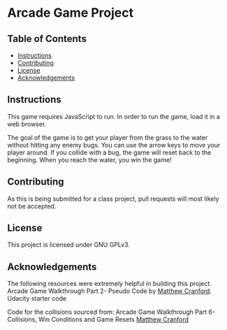 # Arcade Game Project

## Table of Contents

* [Instructions](#instructions)
* [Contributing](#contributing)
* [License](#license)
* [Acknowledgements](#acknowledgements)

## Instructions

This game requires JavaScript to run. In order to run the game, load it in a web browser.

The goal of the game is to get your player from the grass to the water without hitting any enemy bugs. You can use the arrow keys to move your player around. If you collide with a bug, the game will reset back to the beginning. When you reach the water, you win the game!

## Contributing

As this is being submitted for a class project, pull requests will most likely not be accepted.

## License
This project is licensed under GNU GPLv3.

## Acknowledgements
The following resources were extremely helpful in building this project.
Arcade Game Walkthrough Part 2- Pseudo Code by [Matthew Cranford](https://matthewcranford.com/arcade-game-walkthrough-part-2-pseudo-code/).
Udacity starter code

Code for the collisions sourced from:
Arcade Game Walkthrough Part 6- Collisions, Win Conditions and Game Resets [Matthew Cranford](https://matthewcranford.com/arcade-game-walkthrough-part-6-collisions-win-conditions-and-game-resets/)
